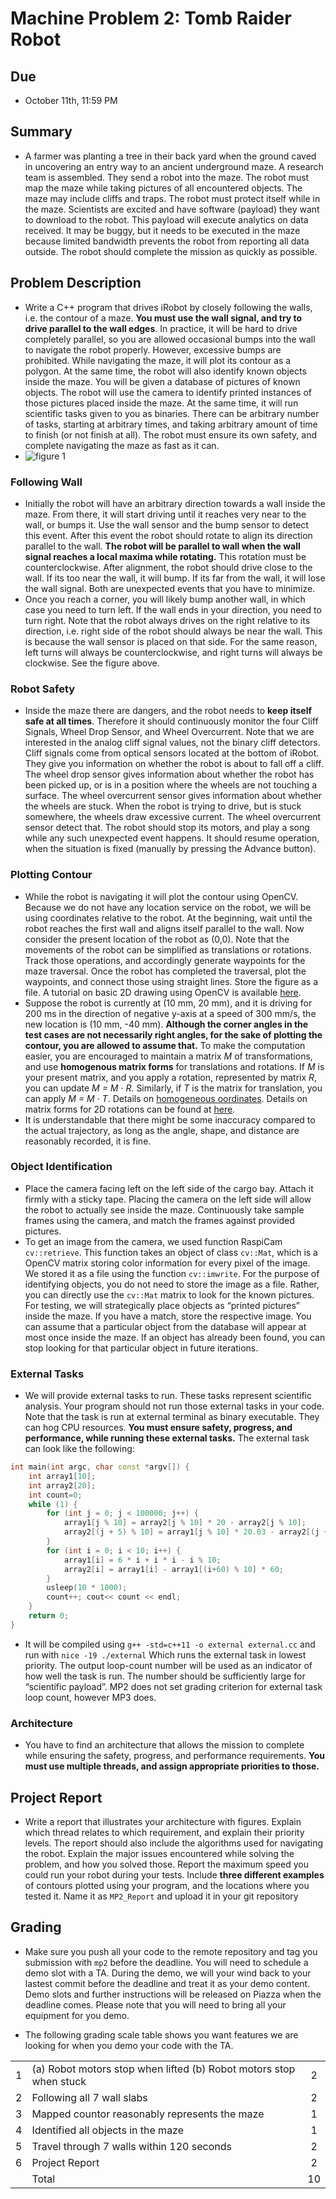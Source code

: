 # Machine Problem 2: Tomb Raider Robot

## Due

* October 11th, 11:59 PM

## Summary

* A farmer was planting a tree in their back yard when the ground caved in uncovering an entry way to an ancient underground maze. A research team is assembled.  They send a robot into the maze. The robot must map the maze while taking pictures of all encountered objects. The maze may include cliffs and traps. The robot must protect itself while in the maze. Scientists are excited and have software (payload) they want to download to the robot. This payload will execute analytics on data received. It may be buggy, but it needs to be executed in the maze because limited bandwidth prevents the robot from reporting all data outside. The robot should complete the mission as quickly as possible.

## Problem Description

* Write a C++ program that drives iRobot by closely following the walls, i.e. the contour of a maze. **You must use the wall signal, and try to drive parallel to the wall edges**. In practice, it will be hard to drive completely parallel, so you are allowed occasional bumps into the wall to navigate the robot properly. However, excessive bumps are prohibited. While navigating the maze, it will plot its contour as a polygon. At the same time, the robot will also identify known objects inside the maze. You will be given a database of pictures of known objects. The robot will use the camera to identify printed instances of those pictures placed inside the maze. At the same time, it will run scientific tasks given to you as binaries. There can be arbitrary number of tasks, starting at arbitrary times, and taking arbitrary amount of time to finish (or not finish at all). The robot must ensure its own safety, and complete navigating the maze as fast as it can.
* ![figure 1](https://courses.engr.illinois.edu/cs424/fa2018/mp/mp2_1.png)

### Following Wall

* Initially the robot will have an arbitrary direction towards a wall inside the maze. From there, it will start driving until it reaches very near to the wall, or bumps it. Use the wall sensor and the bump sensor to detect this event. After this event the robot should rotate to align its direction parallel to the wall. **The robot will be parallel to wall when the wall signal reaches a local maxima while rotating.** This rotation must be counterclockwise. After alignment, the robot should drive close to the wall. If its too near the wall, it will bump. If its far from the wall, it will lose the wall signal. Both are unexpected events that you have to minimize.
* Once you reach a corner, you will likely bump another wall, in which case you need to turn left. If the wall ends in your direction, you need to turn right. Note that the robot always drives on the right relative to its direction, i.e. right side of the robot should always be near the wall. This is because the wall sensor is placed on that side. For the same reason, left turns will always be counterclockwise, and right turns will always be clockwise. See the figure above.

### Robot Safety

* Inside the maze there are dangers, and the robot needs to **keep itself safe at all times**. Therefore it should continuously monitor the four Cliff Signals, Wheel Drop Sensor, and Wheel Overcurrent. Note that we are interested in the analog cliff signal values, not the binary cliff detectors. Cliff signals come from optical sensors located at the bottom of iRobot. They give you information on whether the robot is about to fall off a cliff. The wheel drop sensor gives information about whether the robot has been picked up, or is in a position where the wheels are not touching a surface. The wheel overcurrent sensor gives information about whether the wheels are stuck. When the robot is trying to drive, but is stuck somewhere, the wheels draw excessive current. The wheel overcurrent sensor detect that. The robot should stop its motors, and play a song while any such unexpected event happens. It should resume operation, when the situation is fixed (manually by pressing the Advance button).

### Plotting Contour

* While the robot is navigating it will plot the contour using OpenCV. Because we do not have any location service on the robot, we will be using coordinates relative to the robot. At the beginning, wait until the robot reaches the first wall and aligns itself parallel to the wall. Now consider the present location of the robot as (0,0). Note that the movements of the robot can be simplified as translations or rotations. Track those operations, and accordingly generate waypoints for the maze traversal. Once the robot has completed the traversal, plot the waypoints, and connect those using straight lines. Store the figure as a file. A tutorial on basic 2D drawing using OpenCV is available [here](http://docs.opencv.org/3.1.0/d3/d96/tutorial_basic_geometric_drawing.html).
* Suppose the robot is currently at (10 mm, 20 mm), and it is driving for 200 ms in the direction of negative y-axis at a speed of 300 mm/s, the new location is (10 mm, -40 mm). **Although the corner angles in the test cases are not necessarily right angles, for the sake of plotting the contour, you are allowed to assume that.** To make the computation easier, you are encouraged to maintain a matrix _M_ of transformations, and use **homogenous matrix forms** for translations and rotations. If _M_ is your present matrix, and you apply a rotation, represented by matrix _R_, you can update _M = M · R_. Similarly, if _T_ is the matrix for translation, you can apply _M = M · T_. Details on [homogeneous oordinates](https://en.wikipedia.org/wiki/Transformation_matrix#Affine_transformations). Details on matrix forms for 2D rotations can be found at [here](https://en.wikipedia.org/wiki/Transformation_matrix#Examples_in_2D_computer_graphics).
* It is understandable that there might be some inaccuracy compared to the actual trajectory, as long as the angle, shape, and distance are reasonably recorded, it is fine.

### Object Identification

* Place the camera facing left on the left side of the cargo bay. Attach it firmly with a sticky tape. Placing the camera on the left side will allow the robot to actually see inside the maze. Continuously take sample frames using the camera, and match the frames against provided pictures.
* To get an image from the camera, we used function RaspiCam `cv::retrieve`. This function takes an object of class `cv::Mat`, which is a OpenCV matrix storing color information for every pixel of the image. We stored it as a file using the function `cv::imwrite`. For the purpose of identifying objects, you do not need to store the image as a file. Rather, you can directly use the `cv::Mat` matrix to look for the known pictures. For testing, we will strategically place objects as “printed pictures” inside the maze. If you have a match, store the respective image. You can assume that a particular object from the database will appear at most once inside the maze. If an object has already been found, you can stop looking for that particular object in future iterations.

### External Tasks

* We will provide external tasks to run. These tasks represent scientific analysis. Your program should not run those external tasks in your code. Note that the task is run at external terminal as binary executable. They can hog CPU resources. **You must ensure safety, progress, and performance, while running these external tasks.** The external task can look like the following:

```c++
int main(int argc, char const *argv[]) {
    int array1[10];
    int array2[20];
    int count=0;
    while (1) {
        for (int j = 0; j < 100000; j++) {
            array1[j % 10] = array2[j % 10] * 20 - array2[j % 10];
            array2[(j + 5) % 10] = array1[j % 10] * 20.03 - array2[(j + 100) % 10];
        }
        for (int i = 0; i < 10; i++) {
            array1[i] = 6 * i + i * i - i % 10;
            array2[i] = array1[i] - array1[(i+60) % 10] * 60;
        }
        usleep(10 * 1000);
        count++; cout<< count << endl;
    }
    return 0;
}
```

* It will be compiled using `g++ -std=c++11 -o external external.cc` and run with `nice -19 ./external` Which runs the external task in lowest priority. The output loop-count number will be used as an indicator of how well the task is run. The number should be sufficiently large for “scientific payload”. MP2 does not set grading criterion for external task loop count, however MP3 does.

### Architecture

* You have to find an architecture that allows the mission to complete while ensuring the safety, progress, and performance requirements. **You must use multiple threads, and assign appropriate priorities to those.**

## Project Report

* Write a report that illustrates your architecture with figures. Explain which thread relates to which requirement, and explain their priority levels. The report should also include the algorithms used for navigating the robot. Explain the major issues encountered while solving the problem, and how you solved those. Report the maximum speed you could run your robot during your tests. Include **three different examples** of contours plotted using your program, and the locations where you tested it. Name it as `MP2_Report` and upload it in your git repository

## Grading

* Make sure you push all your code to the remote repository and tag you submission with `mp2` before the deadline. You will need to schedule a demo slot with a TA. During the demo, we will your wind back to your lastest commit before the deadline and treat it as your demo content. Demo slots and further instructions will be released on Piazza when the deadline comes. Please note that you will need to bring all your equipment for you demo.

* The following grading scale table shows you want features we are looking for when you demo your code with the TA.

|    |     |    |
|:--:|:----|:---:|
| 1 | (a) Robot motors stop when lifted (b) Robot motors stop when stuck | 2 |
| 2 | Following all 7 wall slabs | 2 |
| 3 | Mapped countor reasonably represents the maze | 1 |
| 4 | Identified all objects in the maze | 1 |
| 5 | Travel through 7 walls within 120 seconds | 2 |
| 6 | Project Report | 2 |
| | Total | 10 |